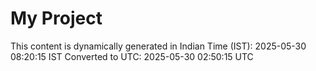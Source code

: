 # My Project

This content is dynamically generated in Indian Time (IST): 2025-05-30 08:20:15 IST
Converted to UTC: 2025-05-30 02:50:15 UTC
